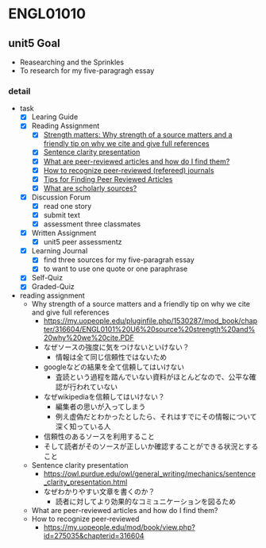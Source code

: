 # ENGL01010

## unit5 Goal

- Reasearching and the Sprinkles
- To research for my five-paragragh essay

### detail

- task
  - [x] Learing Guide
  - [x] Reading Assignment
    - [x] [Strength matters: Why strength of a source matters and a friendly tip on why we cite and give full references](https://my.uopeople.edu/pluginfile.php/1530287/mod_book/chapter/316604/ENGL0101%20U6%20source%20strength%20and%20why%20we%20cite.PDF)
    - [x] [Sentence clarity presentation](https://my.uopeople.edu/pluginfile.php/1530287/mod_book/chapter/316604/ENGL0101%20U6%20source%20strength%20and%20why%20we%20cite.PDF)
    - [x] [What are peer-reviewed articles and how do I find them?](https://emory.libanswers.com/faq/24265)
    - [x] [How to recognize peer-reviewed (refereed) journals](https://www.angelo.edu/services/library/handouts/peerrev.php)
    - [x] [Tips for Finding Peer Reviewed Articles](https://libguides.com.edu/peer)
    - [x] [What are scholarly sources?](https://librarybestbets.fairfield.edu/scholarly)
  - [x] Discussion Forum
    - [x] read one story
    - [x] submit text
    - [x] assessment three classmates
  - [x] Written Assignment
    - [x] unit5 peer assessmentz
  - [x] Learning Journal
    - [x] find three sources for my five-paragrah essay
    - [x] to want to use one quote or one paraphrase
  - [x] Self-Quiz
  - [x] Graded-Quiz

- reading assignment
  - Why strength of a source matters and a friendly tip on why we cite and give full references
    - <https://my.uopeople.edu/pluginfile.php/1530287/mod_book/chapter/316604/ENGL0101%20U6%20source%20strength%20and%20why%20we%20cite.PDF>
    - なぜソースの強度に気をつけないといけない？
      - 情報は全て同じ信頼性ではないため
    - googleなどの結果を全て信頼してはいけない
      - 査読という過程を踏んでいない資料がほとんどなので、公平な確認が行われていない
    - なぜwikipediaを信頼してはいけない？
      - 編集者の思いが入ってしまう
      - 例え虚偽だとわかったとしたら、それはすでにその情報について深く知っている人
    - 信頼性のあるソースを利用すること
    - そして読者がそのソースが正しいか確認することができる状況とすること
  - Sentence clarity presentation
    - <https://owl.purdue.edu/owl/general_writing/mechanics/sentence_clarity_presentation.html>
    - なぜわかりやすい文章を書くのか？
      - 読者に対してより効果的なコミュニケーションを図るため
  - What are peer-reviewed articles and how do I find them?
  - How to recognize peer-reviewed
    - <https://my.uopeople.edu/mod/book/view.php?id=275035&chapterid=316604>
